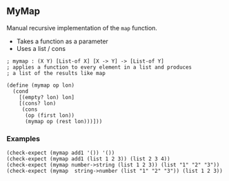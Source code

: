 ## MyMap

Manual recursive implementation of the `map` function.
- Takes a function as a parameter
- Uses a list / cons

```racket 
; mymap : (X Y) [List-of X] [X -> Y] -> [List-of Y]
; applies a function to every element in a list and produces
; a list of the results like map

(define (mymap op lon)
  (cond
    [(empty? lon) lon]
    [(cons? lon)
     (cons
      (op (first lon))
      (mymap op (rest lon)))]))
```

### Examples
```racket
(check-expect (mymap add1 '()) '())
(check-expect (mymap add1 (list 1 2 3)) (list 2 3 4))
(check-expect (mymap number->string (list 1 2 3)) (list "1" "2" "3"))
(check-expect (mymap  string->number (list "1" "2" "3")) (list 1 2 3))
```

